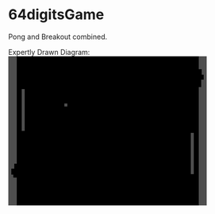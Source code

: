 64digitsGame
============

Pong and Breakout combined. 


Expertly Drawn Diagram:
![Diagram](/Images/ExpertDiagram.png "Expert Diagram")
